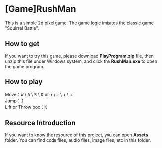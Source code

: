 # [Game]RushMan
This is a simple 2d pixel game. The game logic imitates the classic game "Squirrel Battle".

## How to get

If you want to try this game, please download **PlayProgram.zip** file, then unzip this file under Windows system, and click the **RushMan.exe** to open the game program.

## How to play
Move：<kbd>W</kbd> \ <kbd>A</kbd> \ <kbd>S</kbd> \ <kbd>D</kbd> or  <kbd>↑</kbd> \ <kbd>←</kbd> \ <kbd>↓</kbd> \ <kbd>→</kbd>  
Jump：<kbd>J</kbd>  
Lift or Throw box：<kbd>K</kbd> 

## Resource Introduction
If you want to know the resource of this project, you can open **Assets** folder. You can find code files, audio files, image files, etc in this folder. 
